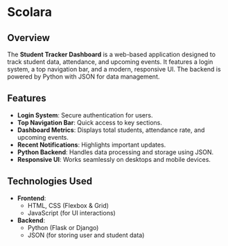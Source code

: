 # Scolara

## Overview

The **Student Tracker Dashboard** is a web-based application designed to track student data, attendance, and upcoming events. It features a login system, a top navigation bar, and a modern, responsive UI. The backend is powered by Python with JSON for data management.

## Features

- **Login System**: Secure authentication for users.
- **Top Navigation Bar**: Quick access to key sections.
- **Dashboard Metrics**: Displays total students, attendance rate, and upcoming events.
- **Recent Notifications**: Highlights important updates.
- **Python Backend**: Handles data processing and storage using JSON.
- **Responsive UI**: Works seamlessly on desktops and mobile devices.

## Technologies Used

- **Frontend**:
  - HTML, CSS (Flexbox & Grid)
  - JavaScript (for UI interactions)
- **Backend**:
  - Python (Flask or Django)
  - JSON (for storing user and student data)
